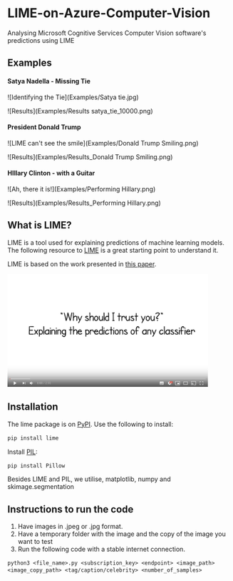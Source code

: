 # LIME-on-Azure-Computer-Vision

Analysing Microsoft Cognitive Services Computer Vision software's predictions using LIME

## Examples

#### Satya Nadella - Missing Tie

![Identifying the Tie](Examples/Satya tie.jpg)

![Results](Examples/Results satya_tie_10000.png)

#### President Donald Trump 

![LIME can't see the smile](Examples/Donald Trump Smiling.png)

![Results](Examples/Results_Donald Trump Smiling.png)

#### HIllary Clinton - with a Guitar

![Ah, there it is!](Examples/Performing Hillary.png)

![Results](Examples/Results_Performing Hillary.png)

## What is LIME?

LIME is a tool used for explaining predictions of machine learning models. The following resource to [LIME](https://github.com/marcotcr/lime) is a great starting point to understand it.

LIME is based on the work presented in [this paper](https://arxiv.org/abs/1602.04938).

<a href="https://www.youtube.com/watch?v=hUnRCxnydCc" target="_blank"><img src="video_start.png" width="450" alt="KDD promo video"/></a>

## Installation

The lime package is on [PyPI](https://pypi.python.org/pypi/lime). Use the following to install:

```sh
pip install lime
```

Install [PIL](https://pypi.python.org/pypi/Pillow/2.2.1):

```sh
pip install Pillow
```

Besides LIME and PIL, we utilise, matplotlib, numpy and skimage.segmentation

## Instructions to run the code
1. Have images in .jpeg or .jpg format.
2. Have a temporary folder with the image and the copy of the image you want to test
3. Run the following code with a stable internet connection.

```
python3 <file_name>.py <subscription_key> <endpoint> <image_path> <image_copy_path> <tag/caption/celebrity> <number_of_samples> 
```
